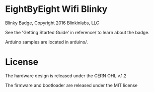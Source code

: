 # EightByEight Wifi Blinky

Blinky Badge, Copyright 2016 Blinkinlabs, LLC

See the 'Getting Started Guide' in reference/ to learn about the badge.

Arduino samples are located in arduino/.

# License

The hardware design is released under the CERN OHL v.1.2

The firmware and bootloader are released under the MIT license
